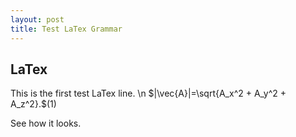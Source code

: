 ```yaml
---
layout: post
title: Test LaTex Grammar
--- 
```

## LaTex
This is the first test LaTex line. \n
$|\vec{A}|=\sqrt{A_x^2 + A_y^2 + A_z^2}.$(1)

See how it looks.
